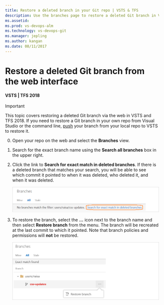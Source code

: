 ```yaml
---
title: Restore a deleted branch in your Git repo | VSTS & TFS
description: Use the branches page to restore a deleted Git branch in VSTS or Team Foundation Server
ms.assetid:
ms.prod: vs-devops-alm
ms.technology: vs-devops-git 
ms.manager: jepling
ms.author: kangan
ms.date: 08/11/2017
---
```


# Restore a deleted Git branch from the web interface

#### VSTS | TFS 2018

>[!IMPORTANT]
> This topic covers restoring a deleted Git branch via the web in VSTS and TFS 2018. If you need to restore a Git branch in your own repo from Visual Studio or the command line,
[push](tutorial/pushing.md) your branch from your local repo to VSTS to restore it. 

0. Open your repo on the web and select the  **Branches** view.

0. Search for the exact branch name using the **Search all branches** box in the upper right.

0. Click the link to **Search for exact match in deleted branches**. If there is a deleted branch that matches your search, you will be able to see which commit it pointed to when it was deleted,
who deleted it, and when it was deleted.

    ![Search for exact match in deleted branches in the VSTS/TFS web interface](_img/branches/search_deleted_branches.png)

0. To restore the branch, select the **...** icon next to the branch name and then select **Restore branch** from the menu. The branch will be recreated at the last commit to which it pointed.
Note that branch policies and permissions will **not** be restored.

    ![Restore your deleted branch in the VSTS/TFS web interface](_img/branches/restore_deleted_branch.png)